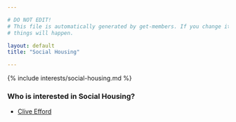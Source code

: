 ```yaml
---

# DO NOT EDIT!
# This file is automatically generated by get-members. If you change it, bad
# things will happen.

layout: default
title: "Social Housing"

---
```


{% include interests/social-housing.md %}

### Who is interested in Social Housing?


* [Clive Efford](members/clive-efford.html)
